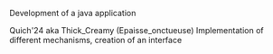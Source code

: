 Development of a java application

Quich'24 aka Thick_Creamy (Epaisse_onctueuse)
Implementation of different mechanisms, creation of an interface 